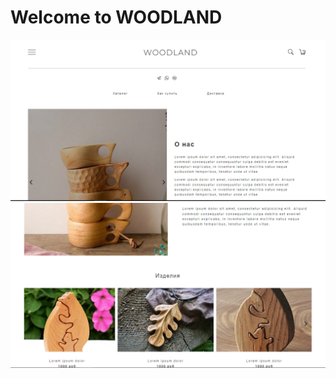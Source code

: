 <h1>Welcome to WOODLAND</h1>
<img src="./Preview.PNG" alt="App preview">
<img src="./Preview2.PNG" alt="App preview">
